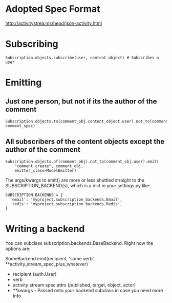 # Adopted Spec Format

http://activitystrea.ms/head/json-activity.html

# Subscribing

    Subscription.objects.subscribe(user, content_object) # Subscribes a user

# Emitting

## Just one person, but not if its the author of the comment

    Subscription.objects.to(comment_obj.content_object.user).not_to(comment_obj.user).emit("comment.create", comment_spec)
   
## All subscribers of the content objects except the author of the comment
 
    Subscription.objects.of(comment_obj).not_to(comment_obj.user).emit(
        "comment.create", comment_obj,
        emitter_class=ModelEmitter)

The args/kwargs to emit() are more or less shuttled straight to the SUBSCRIPTION_BACKEND(s),
which is a dict in your settings.py like:

    SUBSCRIPTION_BACKENDS = {
      'email': 'myproject.subscription_backends.Email',
      'redis': 'myproject.subscription_backends.Redis',
    }

# Writing a backend

You can subclass subscription.backends.BaseBackend. Right now the options are:

SomeBackend.emit(recipient, 'some.verb', **activity_stream_spec_plus_whatever)

* recipient (auth.User) 
* verb
* activity stream spec attrs (published, target, object, actor)
* **kwargs - Passed onto your backend subclass in case you need more info
